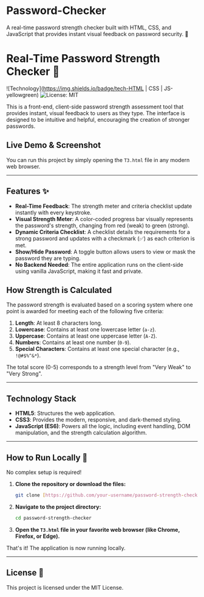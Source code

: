 # Password-Checker
A real-time password strength checker built with HTML, CSS, and JavaScript that provides instant visual feedback on password security. 🔐
# Real-Time Password Strength Checker 🔐

![Technology](https://img.shields.io/badge/tech-HTML | CSS | JS-yellowgreen)
![License: MIT](https://img.shields.io/badge/License-MIT-yellow.svg)

This is a front-end, client-side password strength assessment tool that provides instant, visual feedback to users as they type. The interface is designed to be intuitive and helpful, encouraging the creation of stronger passwords.

## Live Demo & Screenshot

You can run this project by simply opening the `T3.html` file in any modern web browser.


---

## Features ✨

* **Real-Time Feedback**: The strength meter and criteria checklist update instantly with every keystroke.
* **Visual Strength Meter**: A color-coded progress bar visually represents the password's strength, changing from red (weak) to green (strong).
* **Dynamic Criteria Checklist**: A checklist details the requirements for a strong password and updates with a checkmark (✅) as each criterion is met.
* **Show/Hide Password**: A toggle button allows users to view or mask the password they are typing.
* **No Backend Needed**: The entire application runs on the client-side using vanilla JavaScript, making it fast and private.

## How Strength is Calculated

The password strength is evaluated based on a scoring system where one point is awarded for meeting each of the following five criteria:

1.  **Length**: At least 8 characters long.
2.  **Lowercase**: Contains at least one lowercase letter (`a-z`).
3.  **Uppercase**: Contains at least one uppercase letter (`A-Z`).
4.  **Numbers**: Contains at least one number (`0-9`).
5.  **Special Characters**: Contains at least one special character (e.g., `!@#$%^&*`).

The total score (0-5) corresponds to a strength level from "Very Weak" to "Very Strong".

---

## Technology Stack

* **HTML5**: Structures the web application.
* **CSS3**: Provides the modern, responsive, and dark-themed styling.
* **JavaScript (ES6)**: Powers all the logic, including event handling, DOM manipulation, and the strength calculation algorithm.

---

## How to Run Locally 🚀

No complex setup is required!

1.  **Clone the repository or download the files:**
    ```sh
    git clone [https://github.com/your-username/password-strength-checker.git](https://github.com/your-username/password-strength-checker.git)
    ```
2.  **Navigate to the project directory:**
    ```sh
    cd password-strength-checker
    ```
3.  **Open the `T3.html` file in your favorite web browser (like Chrome, Firefox, or Edge).**

That's it! The application is now running locally.

---

## License 📄

This project is licensed under the MIT License.
